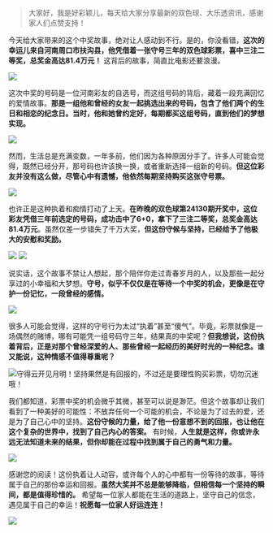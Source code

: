 > 大家好，我是好彩颖儿，每天给大家分享最新的双色球、大乐透资讯，感谢家人们点赞支持！

今天给大家带来的这个中奖故事，绝对让人感动到不行。是的，你没看错，**这次的幸运儿来自河南周口市扶沟县，他凭借着一张守号三年的双色球彩票，喜中三注二等奖，总奖金高达81.4万元！** 这背后的故事，简直比电影还要浪漫。


![](https://cdn.jsdelivr.net/gh/wangwenjie1314/PicCDN/2024-11-13/1731494815953-image.png)


这次中奖的号码是一位河南彩友的自选号，而这组号码的背后，藏着一段充满回忆的爱情故事。**那是一组他和曾经的女友一起挑选出来的号码，包含了他们两个的生日和相恋的纪念日。当时，他和她曾约定好，每期都买这组号码，直到他们的梦想实现。**


![](https://cdn.jsdelivr.net/gh/wangwenjie1314/PicCDN/2024-11-13/1731495327486-image.png)


然而，生活总是充满变数，一年多前，他们因为各种原因分手了。许多人可能会觉得，既然已经分开，那号码也许该换一换，或者重新选择一组新的号码。**但这位彩友并没有这么做，尽管心中有遗憾，他依然每期坚持购买这张守号票。**

![](https://cdn.jsdelivr.net/gh/wangwenjie1314/PicCDN/2024-11-13/1731453698082-image.png)

也许正是这种执着和痴情打动了上天。**在昨晚的双色球第24130期开奖中，这位彩友凭借三年前选定的号码，成功击中了6+0，拿下了三注二等奖，总奖金高达81.4万元**。虽然仅差一步错失了千万大奖，**但这份守候与坚持，已经给予了他极大的安慰和奖励。**


![](https://cdn.jsdelivr.net/gh/wangwenjie1314/PicCDN/2024-11-13/1731495700396-image.png)
![](https://cdn.jsdelivr.net/gh/wangwenjie1314/PicCDN/2024-11-13/1731453648143-image.png)

说实话，这个故事不禁让人想起，那个陪伴你走过青春岁月的人，以及那些一起分享过的小幸福和大梦想。**守号，似乎不仅仅是在等待一个中奖的机会，更像是在守护一份记忆，一段曾经的感情。**


![](https://cdn.jsdelivr.net/gh/wangwenjie1314/PicCDN/2024-11-13/1731494858873-image.png)



很多人可能会觉得，这样的守号行为太过“执着”甚至“傻气”。毕竟，彩票就像是一场偶然的赌博，哪有可能凭一组号码守三年，结果真的中奖呢？**但我想说，这份执着背后，正是对那个曾经深爱的人、那些曾经一起经历的美好时光的一种纪念。谁又能说，这种情感不值得尊重呢？**


![守得云开见月明！坚持果然是有回报的，不过还是要理性购买彩票，切勿沉迷哦！](https://cdn.jsdelivr.net/gh/wangwenjie1314/PicCDN/2024-11-13/1731495607951-image.png)


我们都知道，彩票中奖的机会微乎其微，甚至可以说是渺茫。但这个故事却让我们看到了一种美好的可能性：不放弃任何一个可能的机会，不论是为了过去的爱，还是为了自己心中的坚持。**这份守候的力量，给了他一份意想不到的回报，也让他在这个复杂的世界中，找到了自己内心的答案。** 有时候，**人生就是这样，你或许永远无法知道未来的结果，但你却能在过程中找到属于自己的勇气和力量。**


![](https://cdn.jsdelivr.net/gh/wangwenjie1314/PicCDN/2024-11-13/1731495446266-image.png)


感谢您的阅读！这份执着让人动容，或许每个人的心中都有一份等待的故事，等待属于自己的那份幸运和回报。**虽然大奖并不总是能够降临，但相信每一个坚持的瞬间，都是值得珍惜的。** 希望每一位家人都能在生活的道路上，坚守自己的信念，遇见属于自己的幸运！**祝愿每一位家人好运连连！**


![](https://cdn.jsdelivr.net/gh/wangwenjie1314/PicCDN/2024-11-13/1731495487011-image.png)


